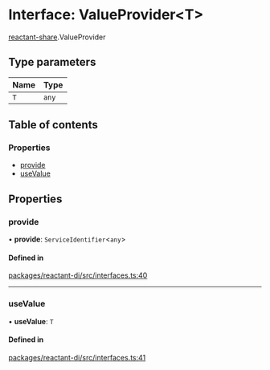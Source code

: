 # Interface: ValueProvider<T\>

[reactant-share](../modules/reactant_share.md).ValueProvider

## Type parameters

| Name | Type |
| :------ | :------ |
| `T` | `any` |

## Table of contents

### Properties

- [provide](reactant_share.ValueProvider.md#provide)
- [useValue](reactant_share.ValueProvider.md#usevalue)

## Properties

### provide

• **provide**: `ServiceIdentifier`<`any`\>

#### Defined in

[packages/reactant-di/src/interfaces.ts:40](https://github.com/unadlib/reactant/blob/46d47605/packages/reactant-di/src/interfaces.ts#L40)

___

### useValue

• **useValue**: `T`

#### Defined in

[packages/reactant-di/src/interfaces.ts:41](https://github.com/unadlib/reactant/blob/46d47605/packages/reactant-di/src/interfaces.ts#L41)
